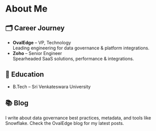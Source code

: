 # About Me

## 🗂️ Career Journey
- **OvalEdge** – VP, Technology  
  Leading engineering for data governance & platform integrations.
- **Zoho** – Senior Engineer  
  Spearheaded SaaS solutions, performance & integrations.

## 🧰 Education
- B.Tech – Sri Venkateswara University

## 📚 Blog
I write about data governance best practices, metadata, and tools like Snowflake. Check the OvalEdge blog for my latest posts.